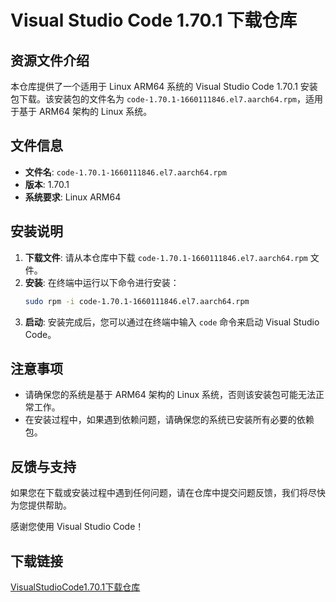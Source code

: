 # Visual Studio Code 1.70.1 下载仓库

## 资源文件介绍

本仓库提供了一个适用于 Linux ARM64 系统的 Visual Studio Code 1.70.1 安装包下载。该安装包的文件名为 `code-1.70.1-1660111846.el7.aarch64.rpm`，适用于基于 ARM64 架构的 Linux 系统。

## 文件信息

- **文件名**: `code-1.70.1-1660111846.el7.aarch64.rpm`
- **版本**: 1.70.1
- **系统要求**: Linux ARM64

## 安装说明

1. **下载文件**: 请从本仓库中下载 `code-1.70.1-1660111846.el7.aarch64.rpm` 文件。
2. **安装**: 在终端中运行以下命令进行安装：
   ```bash
   sudo rpm -i code-1.70.1-1660111846.el7.aarch64.rpm
   ```
3. **启动**: 安装完成后，您可以通过在终端中输入 `code` 命令来启动 Visual Studio Code。

## 注意事项

- 请确保您的系统是基于 ARM64 架构的 Linux 系统，否则该安装包可能无法正常工作。
- 在安装过程中，如果遇到依赖问题，请确保您的系统已安装所有必要的依赖包。

## 反馈与支持

如果您在下载或安装过程中遇到任何问题，请在仓库中提交问题反馈，我们将尽快为您提供帮助。

感谢您使用 Visual Studio Code！

## 下载链接

[VisualStudioCode1.70.1下载仓库](https://pan.quark.cn/s/ff5c72738dc4)